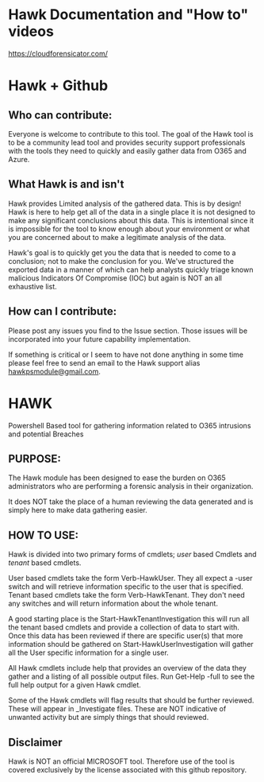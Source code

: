 ﻿# Hawk Documentation and "How to" videos
https://cloudforensicator.com/
# Hawk + Github

## Who can contribute:
Everyone is welcome to contribute to this tool.  The goal of the Hawk tool is to be a community lead tool and provides
security support professionals with the tools they need to quickly and easily gather data from O365 and Azure.

## What Hawk is and isn't
Hawk provides Limited analysis of the gathered data.  This is by design!
Hawk is here to help get all of the data in a single place it is not designed to make any significant
conclusions about this data. This is intentional since it is impossible for the tool to know enough about
your environment or what you are concerned about to make a legitimate analysis of the data.

Hawk's goal is to quickly get you the data that is needed to come to a conclusion; not to make the conclusion for you.
We've structured the exported data in a manner of which can help analysts quickly triage known malicious Indicators Of Compromise (IOC) but again
is NOT an all exhaustive list.
## How can I contribute:
Please post any issues you find to the Issue section. Those issues will be incorporated into your future capability implementation.

If something is critical or I seem to have not done anything in some time please feel free to send an email to the
Hawk support alias hawkpsmodule@gmail.com.

# HAWK
Powershell Based tool for gathering information related to O365 intrusions and potential Breaches

## PURPOSE:
The Hawk module has been designed to ease the burden on O365 administrators who are performing
a forensic analysis in their organization.

It does NOT take the place of a human reviewing the data generated and is simply here to make
data gathering easier.

## HOW TO USE:
Hawk is divided into two primary forms of cmdlets; *user* based Cmdlets and *tenant* based cmdlets.

User based cmdlets take the form Verb-HawkUser<action>.  They all expect a -user switch and
will retrieve information specific to the user that is specified.  Tenant based cmdlets take
the form Verb-HawkTenant<Action>.  They don't need any switches and will return information
about the whole tenant.

A good starting place is the Start-HawkTenantInvestigation this will run all the tenant based
cmdlets and provide a collection of data to start with.  Once this data has been reviewed
if there are specific user(s) that more information should be gathered on
Start-HawkUserInvestigation will gather all the User specific information for a single user.

All Hawk cmdlets include help that provides an overview of the data they gather and a listing
of all possible output files.  Run Get-Help <cmdlet> -full to see the full help output for a
given Hawk cmdlet.

Some of the Hawk cmdlets will flag results that should be further reviewed.  These will appear
in _Investigate files.  These are NOT indicative of unwanted activity but are simply things
that should reviewed.

## Disclaimer
Hawk is NOT an official MICROSOFT tool.  Therefore use of the tool is covered exclusively by the license associated with this github repository.